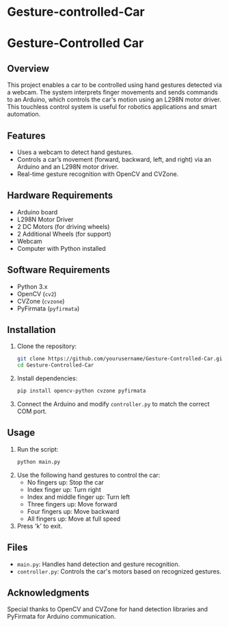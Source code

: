 # Gesture-controlled-Car
# Gesture-Controlled Car

## Overview
This project enables a car to be controlled using hand gestures detected via a webcam. The system interprets finger movements and sends commands to an Arduino, which controls the car's motion using an L298N motor driver. This touchless control system is useful for robotics applications and smart automation.

## Features
- Uses a webcam to detect hand gestures.
- Controls a car’s movement (forward, backward, left, and right) via an Arduino and an L298N motor driver.
- Real-time gesture recognition with OpenCV and CVZone.

## Hardware Requirements
- Arduino board
- L298N Motor Driver
- 2 DC Motors (for driving wheels)
- 2 Additional Wheels (for support)
- Webcam
- Computer with Python installed

## Software Requirements
- Python 3.x
- OpenCV (`cv2`)
- CVZone (`cvzone`)
- PyFirmata (`pyfirmata`)

## Installation
1. Clone the repository:
   ```sh
   git clone https://github.com/yourusername/Gesture-Controlled-Car.git
   cd Gesture-Controlled-Car
   ```
2. Install dependencies:
   ```sh
   pip install opencv-python cvzone pyfirmata
   ```
3. Connect the Arduino and modify `controller.py` to match the correct COM port.

## Usage
1. Run the script:
   ```sh
   python main.py
   ```
2. Use the following hand gestures to control the car:
   - No fingers up: Stop the car
   - Index finger up: Turn right
   - Index and middle finger up: Turn left
   - Three fingers up: Move forward
   - Four fingers up: Move backward
   - All fingers up: Move at full speed
3. Press 'k' to exit.

## Files
- `main.py`: Handles hand detection and gesture recognition.
- `controller.py`: Controls the car's motors based on recognized gestures.

## Acknowledgments
Special thanks to OpenCV and CVZone for hand detection libraries and PyFirmata for Arduino communication.


